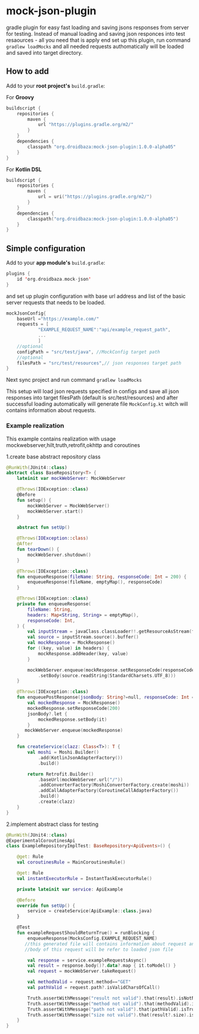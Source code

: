 # mock-json-plugin
gradle plugin for easy fast loading  and saving jsons responses from server for testing.
Instead of manual loading and saving json responces into test resaources - all you need that is apply end set up this plugin, 
run command `gradlew loadMocks` and all needed requests authomatically will be loaded and saved into target directory.

## How to add
Add to your **root project's** `build.gradle`:

For **Groovy**
```groovy
buildscript {
    repositories {
        maven { 
            url "https://plugins.gradle.org/m2/" 
        }
    }
    dependencies {
        classpath "org.droidbaza:mock-json-plugin:1.0.0-alpha05"
    }
}
```

For **Kotlin DSL**
```kotlin
buildscript {
    repositories {
        maven {
            url = uri("https://plugins.gradle.org/m2/")
        }
    }
    dependencies {
        classpath("org.droidbaza:mock-json-plugin:1.0.0-alpha05")
    }
}
```

## Simple configuration
Add to your **app module's** `build.gradle`:

```kotlin
plugins {
    id 'org.droidbaza.mock-json'
}
```
and set up plugin configuration with base url address and list
 of the basic server requests that needs to be loaded.
```kotlin
mockJsonConfig{
    baseUrl ="https://example.com/"
    requests = [
            "EXAMPLE_REQUEST_NAME":"api/example_request_path",
            ...
            ]
    //optional
    configPath = "src/test/java", //MockConfig target path
    //optional
    filesPath = "src/test/resources",// json responses target path
}
```
Next sync project and run command  `gradlew loadMocks`

This setup will load json requests specified in configs and save all json responses into target filesPath (default is src/test/resources) 
and after successful loading automatically will generate file `MockConfig.kt` witch will contains information about requests.


### Example realization 

This example contains realization with usage mockwebserver,hilt,truth,retrofit,okhttp and coroutines

1.create base abstract repository class 
```kotlin
@RunWith(JUnit4::class)
abstract class BaseRepository<T> {
    lateinit var mockWebServer: MockWebServer

    @Throws(IOException::class)
    @Before
    fun setup() {
        mockWebServer = MockWebServer()
        mockWebServer.start()
    }

    abstract fun setUp()

    @Throws(IOException::class)
    @After
    fun tearDown() {
        mockWebServer.shutdown()
    }

    @Throws(IOException::class)
    fun enqueueResponse(fileName: String, responseCode: Int = 200) {
        enqueueResponse(fileName, emptyMap(), responseCode)
    }

    @Throws(IOException::class)
    private fun enqueueResponse(
        fileName: String,
        headers: Map<String, String> = emptyMap(),
        responseCode: Int,
    ) {
        val inputStream = javaClass.classLoader!!.getResourceAsStream(fileName)
        val source = inputStream.source().buffer()
        val mockResponse = MockResponse()
        for ((key, value) in headers) {
            mockResponse.addHeader(key, value)
        }

        mockWebServer.enqueue(mockResponse.setResponseCode(responseCode)
            .setBody(source.readString(StandardCharsets.UTF_8)))
    }

    @Throws(IOException::class)
    fun enqueuePostResponse(jsonBody: String?=null, responseCode: Int = 200) {
        val mockedResponse = MockResponse()
        mockedResponse.setResponseCode(200)
        jsonBody?.let {
            mockedResponse.setBody(it)
        }
       mockWebServer.enqueue(mockedResponse)
    }

    fun createService(clazz: Class<T>): T {
        val moshi = Moshi.Builder()
            .add(KotlinJsonAdapterFactory())
            .build()

        return Retrofit.Builder()
            .baseUrl(mockWebServer.url("/"))
            .addConverterFactory(MoshiConverterFactory.create(moshi))
            .addCallAdapterFactory(CoroutineCallAdapterFactory())
            .build()
            .create(clazz)
    }
}
```

2.implement abstract class for testing
```kotlin
@RunWith(JUnit4::class)
@ExperimentalCoroutinesApi
class ExampleRepositoryImplTest: BaseRepository<ApiEvents>() {

    @get: Rule
    val coroutinesRule = MainCoroutinesRule()

    @get: Rule
    val instantExecutorRule = InstantTaskExecutorRule()

    private lateinit var service: ApiExample

    @Before
    override fun setUp() {
        service = createService(ApiExample::class.java)
    }

    @Test
    fun exampleRequestShouldReturnTrue() = runBlocking {
        enqueueResponse(MocksConfig.EXAMPLE_REQUEST_NAME)
       //this generated file will contains information about request and will reffered for json loaded file
       //body of this request will be refer to loaded json file

        val response = service.exampleRequestsAsync()
        val result = response.body()?.data?.map { it.toModel() }
        val request = mockWebServer.takeRequest()

        val methodValid = request.method=="GET"
        val pathValid = request.path?.isValidCharsOfCall()

        Truth.assertWithMessage("result not valid").that(result).isNotNull()
        Truth.assertWithMessage("method not valid").that(methodValid).isTrue()
        Truth.assertWithMessage("path not valid").that(pathValid).isTrue()
        Truth.assertWithMessage("size not valid").that(result?.size).isGreaterThan(0)
    }
}
```
